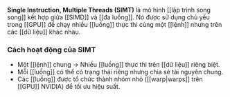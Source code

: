 **Single Instruction, Multiple Threads (SIMT)** là mô hình [[lập trình song song]] kết hợp giữa [[SIMD]]  và [[đa luồng]]. Nó được sử dụng chủ yếu trong [[GPU]] để chạy nhiều [[luồng]] thực thi cùng một [[lệnh]] nhưng trên các [[dữ liệu]] khác nhau.
### Cách hoạt động của SIMT

- Một [[lệnh]] chung → Nhiều [[luồng]] thực thi trên [[dữ liệu]] riêng biệt.  
- Mỗi [[luồng]] có thể có trạng thái riêng nhưng chia sẻ tài nguyên chung.  
- Các [[luồng]] được tổ chức thành nhóm nhỏ ([[warp|warps]] trên [[GPU]] NVIDIA) để tối ưu hiệu suất.